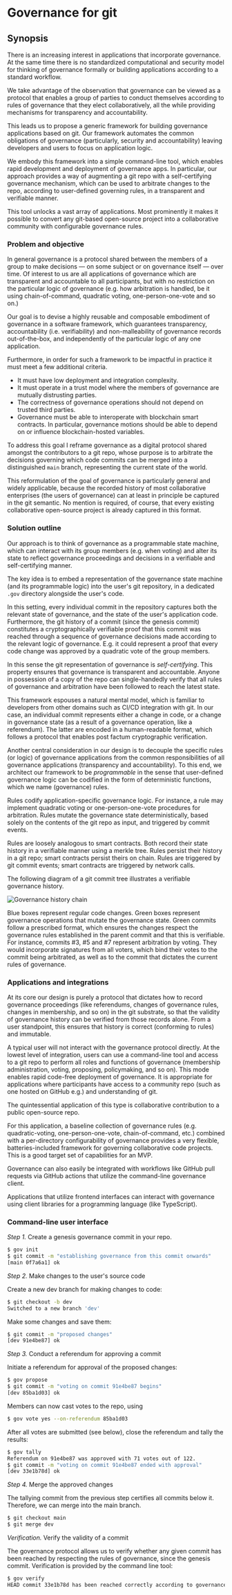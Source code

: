 # Governance for git

## Synopsis

There is an increasing interest in applications that incorporate governance. At the same time there is no standardized computational and security model for thinking of governance formally or building applications according to a standard workflow.

We take advantage of the observation that governance can be viewed as a protocol that enables a group of parties to conduct themselves according to rules of governance that they elect collaboratively, all the while providing mechanisms for transparency and accountability.

This leads us to propose a generic framework for building governance applications based on git. Our framework automates the common obligations of governance (particularly, security and accountability) leaving developers and users to focus on application logic.

We embody this framework into a simple command-line tool, which enables rapid development and deployment of governance apps. In particular, our approach provides a way of augmenting a git repo with a self-certifying governance mechanism, which can be used to arbitrate changes to the repo, according to user-defined governing rules, in a transparent and verifiable manner.

This tool unlocks a vast array of applications. Most prominently it makes it possible to convert any git-based open-source project into a collaborative community with configurable governance rules.

### Problem and objective

In general governance is a protocol shared between the members of a group to make decisions — on some subject or on governance itself — over time.
Of interest to us are all applications of governance which are transparent and accountable to all participants, but with no restriction on the particular logic of governance (e.g. how arbitration is handled, be it using chain-of-command, quadratic voting, one-person-one-vote and so on.)

Our goal is to devise a highly reusable and composable embodiment of governance in a software framework, which guarantees transparency, accountability (i.e. verifiability) and non-malleability of governance records out-of-the-box, and independently of the particular logic of any one application.

Furthermore, in order for such a framework to be impactful in practice it must meet a few additional criteria.
- It must have low deployment and integration complexity.
- It must operate in a trust model where the members of governance are mutually distrusting parties.
- The correctness of governance operations should not depend on trusted third parties.
- Governance must be able to interoperate with blockchain smart contracts. In particular, governance motions should be able to depend on or influence blockchain-hosted variables.

To address this goal I reframe governance as a digital protocol shared amongst the contributors to a git repo, whose purpose is to arbitrate the decisions governing which code commits can be merged into a distinguished `main` branch, representing the current state of the world.

This reformulation of the goal of governance is particularly general and widely applicable, because the recorded history of most collaborative enterprises (the users of governance) can at least in principle be captured in the git semantic. No mention is required, of course, that every existing collaborative open-source project is already captured in this format.

### Solution outline

Our approach is to think of governance as a programmable state machine, which can interact with its group members (e.g. when voting) and alter its state to reflect governance proceedings and decisions in a verifiable and self-certifying manner.

The key idea is to embed a representation of the governance state machine (and its programmable logic) into the user's git repository, in a dedicated `.gov` directory alongside the user's code.

In this setting, every individual commit in the repository captures both the relevant state of governance, and the state of the user's application code. 
Furthermore, the git history of a commit (since the genesis commit) constitutes a cryptographically verifiable proof that this commit was reached through a sequence of governance decisions made according to the relevant logic of governance. E.g. it could represent a proof that every code change was approved by a quadratic vote of the group members.

In this sense the git representation of governance is _self-certifying_. This property ensures that governance is transparent and accountable. Anyone in possession of a copy of the repo can single-handedly verify that all rules of governance and arbitration have been followed to reach the latest state.

This framework espouses a natural mental model, which is familiar to developers from other domains such as CI/CD integration with git. In our case, an individual commit represents either a change in code, or a change in governance state (as a result of a governance operation, like a referendum). The latter are encoded in a human-readable format, which follows a protocol that enables post factum cryptographic verification.

Another central consideration in our design is to decouple the specific rules (or logic) of governance applications from the common responsibilities of all governance applications (transparency and accountability). To this end, we architect our framework to be _programmable_ in the sense that user-defined governance logic can be codified in the form of deterministic functions, which we name (governance) rules.

Rules codify application-specific governance logic. For instance, a rule may implement quadratic voting or one-person-one-vote procedures for arbitration. Rules mutate the governance state deterministically, based solely on the contents of the git repo as input, and triggered by commit events.

Rules are loosely analogous to smart contracts. Both record their state history in a verifiable manner using a merkle tree. Rules persist their history in a git repo; smart contracts persist theirs on chain. Rules are triggered by git commit events; smart contracts are triggered by network calls.

The following diagram of a git commit tree illustrates a verifiable governance history.

![Governance history chain](gov4git_chain.svg)

Blue boxes represent regular code changes. Green boxes represent governance operations that mutate the governance state. Green commits follow a prescribed format, which ensures the changes respect the governance rules established in the parent commit and that this is verifiable. For instance, commits #3, #5 and #7 represent arbitration by voting. They would incorporate signatures from all voters, which bind their votes to the commit being arbitrated, as well as to the commit that dictates the current rules of governance.

### Applications and integrations

At its core our design is purely a protocol that dictates how to record governance proceedings (like referendums, changes of governance rules, changes in membership, and so on) in the git substrate, so that the validity of governance history can be verified from those records alone. From a user standpoint, this ensures that history is correct (conforming to rules) and immutable.

A typical user will not interact with the governance protocol directly. At the lowest level of integration, users can use a command-line tool and access to a git repo to perform all roles and functions of governance (membership administration, voting, proposing, policymaking, and so on). This mode enables rapid code-free deployment of governance. It is appropriate for applications where participants have access to a community repo (such as one hosted on GitHub e.g.) and understanding of git.

The quintessential application of this type is collaborative contribution to a public open-source repo. 

For this application, a baseline collection of governance rules (e.g. quadratic-voting, one-person-one-vote, chain-of-command, etc.) 
combined with a per-directory configurability of governance provides a very flexible, batteries-included framework for governing collaborative code projects. This is a good target set of capabilities for an MVP.

Governance can also easily be integrated with workflows like GitHub pull requests via GitHub actions that utilize the command-line governance client.

Applications that utilize frontend interfaces can interact with governance using client libraries for a programming language (like TypeScript).

### Command-line user interface

_Step 1._ Create a genesis governance commit in your repo.
```sh
$ gov init
$ git commit -m "establishing governance from this commit onwards"
[main 0f7a6a1] ok
```

_Step 2._ Make changes to the user's source code

Create a new dev branch for making changes to code:
```sh
$ git checkout -b dev
Switched to a new branch 'dev'
```

Make some changes and save them:
```sh
$ git commit -m "proposed changes"
[dev 91e4be87] ok
```

_Step 3._ Conduct a referendum for approving a commit

Initiate a referendum for approval of the proposed changes:
```sh
$ gov propose
$ git commit -m "voting on commit 91e4be87 begins"
[dev 85ba1d03] ok
```

Members can now cast votes to the repo, using

```sh
$ gov vote yes --on-referendum 85ba1d03 
```

After all votes are submitted (see below), close the referendum and tally the results:

```sh
$ gov tally
Referendum on 91e4be87 was approved with 71 votes out of 122.
$ git commit -m "voting on commit 91e4be87 ended with approval"
[dev 33e1b78d] ok
```

_Step 4._ Merge the approved changes

The tallying commit from the previous step certifies all commits below it. Therefore, we can merge into the main branch.

```sh
$ git checkout main
$ git merge dev
```

_Verification._ Verify the validity of a commit

The governance protocol allows us to verify whether any given commit has been reached by respecting the rules of governance, since the genesis commit. Verification is provided by the command line tool:

```sh
$ gov verify
HEAD commit 33e1b78d has been reached correctly according to governance policies.
```
